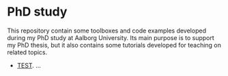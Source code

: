 # PhD study

This repository contain some toolboxes and code examples developed during my PhD study at Aalborg University. Its main purpose is to support my PhD thesis, but it also contains some tutorials developed for teaching on related topics.

- [TEST](https://nbviewer.jupyter.org/github/SebastianGlavind/PhD-study/blob/master/Bayesian-networks/sLearn_fullyObs.ipynb). ...
